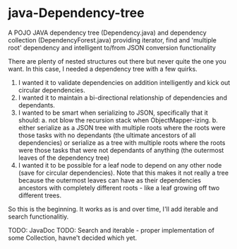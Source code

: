 # java-Dependency-tree
A POJO JAVA dependency tree (Dependency.java) and dependency collection (DependencyForest.java) providing iterator, find and 'multiple root' dependency and intelligent to/from JSON conversion functionality

There are plenty of nested structures out there but never quite the one you want. In this case, I needed a dependency tree with a few quirks.

1. I wanted it to validate dependencies on addition intelligently and kick out circular dependencies.
2. I wanted it to maintain a bi-directional relationship of dependencies and dependants.
3. I wanted to be smart when serializing to JSON, specifically that it should:
   a. not blow the recursion stack when ObjectMapper-izing.
   b. either serialize as a JSON tree with multiple roots where the roots were those tasks with no dependants (the ultimate ancestors of all dependencies) or serialize as a tree with multiple roots where the roots were those tasks that were not dependants of anything (the outermost leaves of the dependency tree)
4. I wanted it to be possible for a leaf node to depend on any other node (save for circular dependencies). Note that this makes it not really a tree because the outermost leaves can have as their dependencies ancestors with completely different roots - like a leaf growing off two different trees.

So this is the beginning. It works as is and over time, I'll add iterable and search functionalitiy.

TODO: JavaDoc
TODO: Search and iterable - proper implementation of some Collection, havne't decided which yet.



